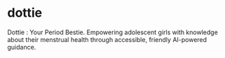 # dottie
Dottie : Your Period Bestie. Empowering adolescent girls with knowledge about their menstrual health through accessible, friendly AI-powered guidance.
